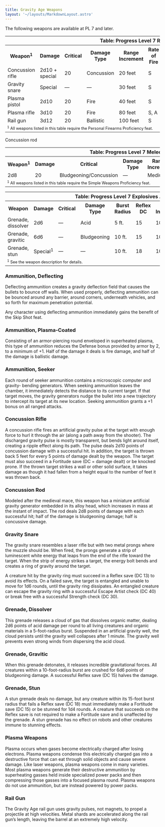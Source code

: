 ```yaml
---
title: Gravity Age Weapons
layout: '~/layouts/MarkdownLayout.astro'
---
```

The following weapons are available at PL 7 and later.


<table> <tr><th colspan="11">Table: Progress Level 7 Ranged Weapons</th></tr> <tr><th>Weapon<sup>1</sup></th><th>Damage</th><th>Critical</th><th>Damage Type</th><th>Range Increment</th><th>Rate of Fire</th><th>Magazine</th><th>Size</th><th>Weight</th><th>Purchase DC</th><th>Restriction</th></tr> <tr><td>Concussion rifle</td><td>2d10 + special</td><td>20</td><td>Concussion</td><td>20 feet</td><td>S</td><td>—</td><td>Large</td><td>6 lb.</td><td>22</td><td>Lic (+1)</td></tr> <tr class="shaded"><td>Gravity snare</td><td>Special</td><td>—</td><td>—</td><td>30 feet</td><td>S</td><td>—</td><td>Large</td><td>7 lb.</td><td>17</td><td>Lic (+1)</td></tr> <tr><td>Plasma pistol</td><td>2d10</td><td>20</td><td>Fire</td><td>40 feet</td><td>S</td><td>50 box</td><td>Medium</td><td>3 lb.</td><td>17</td><td>Lic (+2)</td></tr> <tr class="shaded"><td>Plasma rifle</td><td>3d10</td><td>20</td><td>Fire</td><td>80 feet</td><td>S, A</td><td>50 box</td><td>Large</td><td>8 lb.</td><td>19</td><td>Res (+2)</td></tr> <tr><td>Rail gun</td><td>3d12</td><td>20</td><td>Ballistic</td><td>100 feet</td><td>S</td><td>20 box</td><td>Large</td><td>18 lb.</td><td>24</td><td>Mil (+3)</td></tr> <tr><td colspan="11" style="text-align: left; font-size: .8em"><sup>1</sup> All weapons listed in this table require the Personal Firearms Proficiency feat.</td></tr> </table>

 
<table> <tr><th colspan="9">Table: Progress Level 7 Melee Weapons</th></tr> <tr><th>Weapon<sup>1</sup></th><th>Damage</th><th>Critical</th><th>Damage Type</th><th>Range Increment</th><th>Size</th><th>Weight</th><th>Purchase DC</th><th>Restriction</th></tr> Concussion rod<td>2d8</td><td>20</td><td>Bludgeoning/Concussion</td><td>—</td><td>Medium</td><td>3 lb.</td><td>17</td><td>—</td> <tr><td colspan="11" style="text-align: left; font-size: .8em"><sup>1</sup> All weapons listed in this table require the Simple Weapons Proficiency feat.</td></tr> </table>

 <!--
TABLE_PLACEHOLDER_2 --> 
<table> <tr><th colspan="11">Table: Progress Level 7 Explosives And Splash Weapons</th></tr> <tr><th>Weapon</th><th>Damage</th><th>Critical</th><th>Damage Type</th><th>Burst Radius</th><th>Reflex DC</th><th>Range Increment</th><th>Size</th><th>Weight</th><th>Purchase DC</th><th>Restriction</th></tr> <tr><td>Grenade, dissolver </td><td>2d6</td><td>—</td><td>Acid</td><td>5 ft.</td><td>15</td><td>10 ft.</td><td>Small</td><td>2 lb.</td><td>14</td><td>Res (+2)</td></tr> <tr class="shaded"><td>Grenade, gravitic </td><td>6d6</td><td>—</td><td>Bludgeoning</td><td>10 ft.</td><td>15</td><td>10 ft.</td><td>Tiny</td><td>1 lb.</td><td>20</td><td>Mil (+3)</td></tr> <tr><td>Grenade, stun </td><td>Special<sup>1</sup></td><td>—</td><td>—</td><td>10 ft.</td><td>18</td><td>10 ft.</td><td>Tiny</td><td>1 lb.</td><td>17</td><td>Mil (+3)</td></tr> <tr><td colspan="11" style="text-align: left; font-size: .8em"><sup>1</sup> See the weapon description for details.</td></tr> </table>



### Ammunition, Deflecting

Deflecting ammunition creates a gravity deflection field that causes the
bullets to bounce off walls. When used properly, deflecting ammunition can be
bounced around any barrier, around corners, underneath vehicles, and so forth
for maximum penetration potential.

Any character using deflecting ammunition immediately gains the benefit of the
Skip Shot feat.

### Ammunition, Plasma-Coated

Consisting of an armor-piercing round enveloped in superheated plasma, this
type of ammunition reduces the Defense bonus provided by armor by 2, to a
minimum of +1. Half of the damage it deals is fire damage, and half of the
damage is ballistic damage.

### Ammunition, Seeker

Each round of seeker ammunition contains a microscopic computer and gravity-
bending generators. When seeking ammunition leaves the chamber, it immediately
detects the distance to its current target. If that target moves, the gravity
generators nudge the bullet into a new trajectory to intercept its target at
its new location. Seeking ammunition grants a +1 bonus on all ranged attacks.

### Concussion Rifle

A concussion rifle fires an artificial gravity pulse at the target with enough
force to hurl it through the air (along a path away from the shooter). The
discharged gravity pulse is mostly transparent, but bends light around itself,
creating a ripple effect along its path. The pulse deals 2d10 points of
concussion damage with a successful hit. In addition, the target is thrown
back 5 feet for every 5 points of damage dealt by the weapon. The target must
also succeed in a Fortitude save (DC = damage dealt) or be knocked prone. If
the thrown target strikes a wall or other solid surface, it takes damage as
though it had fallen from a height equal to the number of feet it was thrown
back.

### Concussion Rod

Modeled after the medieval mace, this weapon has a miniature artificial
gravity generator embedded in its alloy head, which increases in mass at the
instant of impact. The rod deals 2d8 points of damage with each successful
hit; half of the damage is bludgeoning damage; half is concussive damage.

### Gravity Snare

The gravity snare resembles a laser rifle but with two metal prongs where the
muzzle should be. When fired, the prongs generate a strip of luminescent white
energy that leaps from the end of the rifle toward the target. When the strip
of energy strikes a target, the energy bolt bends and creates a ring of
gravity around the target.

A creature hit by the gravity ring must succeed in a Reflex save (DC 13) to
avoid its effects. On a failed save, the target is entangled and unable to
move for 1d6 rounds, until the gravity ring dissipates. An entangled creature
can escape the gravity ring with a successful Escape Artist check (DC 40) or
break free with a successful Strength check (DC 30).

### Grenade, Dissolver

This grenade releases a cloud of gas that dissolves organic matter, dealing
2d6 points of acid damage per round to all living creatures and organic
materials in a 5-foot-radius burst. Suspended in an artificial gravity well,
the cloud persists until the gravity well collapses after 1 minute. The
gravity well prevents even strong winds from dispersing the acid cloud.

### Grenade, Gravitic

When this grenade detonates, it releases incredible gravitational forces. All
creatures within a 10-foot-radius burst are crushed for 6d6 points of
bludgeoning damage. A successful Reflex save (DC 15) halves the damage.

### Grenade, Stun

A stun grenade deals no damage, but any creature within its 15-foot burst
radius that fails a Reflex save (DC 18) must immediately make a Fortitude save
(DC 15) or be stunned for 1d4 rounds. A creature that succeeds on the Reflex
save is not required to make a Fortitude save and is unaffected by the
grenade. A stun grenade has no effect on robots and other creatures immune to
stunning effects.

### Plasma Weapons

Plasma occurs when gases become electrically charged after losing electrons.
Plasma weapons condense this electrically charged gas into a destructive force
that can eat through solid objects and cause severe damage. Like laser
weapons, plasma weapons come in many varieties. Most plasma weapons generate
their destructive ammunition by superheating gasses held inside specialized
power packs and then compressing those gasses into a focused plasma round.
Plasma weapons do not use ammunition, but are instead powered by power packs.

### Rail Gun

The Gravity Age rail gun uses gravity pulses, not magnets, to propel a
projectile at high velocities. Metal shards are accelerated along the rail
gun’s length, leaving the barrel at an extremely high velocity.


